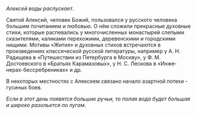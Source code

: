 _Алексей воды распускает_.

Святой Алексий, человек Божий, пользовался у русского человека большим почитанием и любо­вью. О нём сложили прекрасные духовные стихи, которые рас­певались у многочисленных монастырей слепыми сказителями, каликами перехо­жими, деревенскими и городскими нищими. Мотивы «Жития» и духовных стихов встречаются в произведениях классической русской литературы, например у А. Н. Радищева в «Путешествии из Петербурга в Москву», у Ф. М. Достоевского в «Братьях Карамазовых», у Н. С. Лескова в «Инже­нерах-бессребрениках» и др.

В некоторых местностях с Алексеем связано начало азартной потехи - гуси­ных боев.

_Если в этот день появятся большие ручьи, то полая вода будет большая и ши­роко разольется по лугам_.
